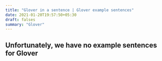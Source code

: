 ```yaml
---
title: "Glover in a sentence | Glover example sentences"
date: 2021-01-20T19:57:50+05:30
draft: falses
summary: "Glover"
---
```

## Unfortunately, we have no example sentences for Glover                 
